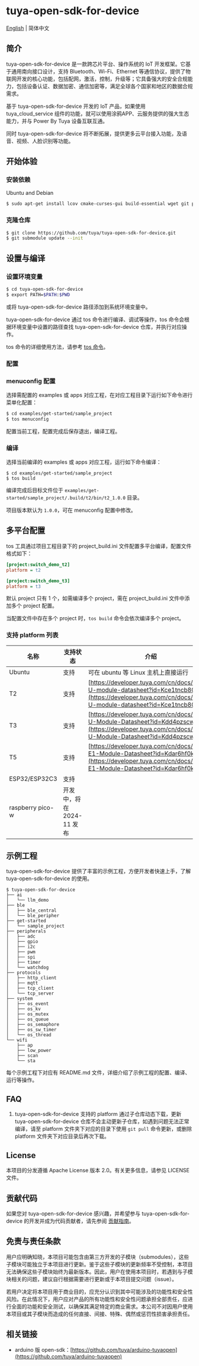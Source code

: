# tuya-open-sdk-for-device
[English](https://github.com/tuya/tuya-open-sdk-for-device/blob/master/README.md) | 简体中文

## 简介
tuya-open-sdk-for-device 是一款跨芯片平台、操作系统的 IoT 开发框架。它基于通用南向接口设计，支持 Bluetooth、Wi-Fi、Ethernet 等通信协议，提供了物联网开发的核心功能，包括配网，激活，控制，升级等；它具备强大的安全合规能力，包括设备认证、数据加密、通信加密等，满足全球各个国家和地区的数据合规需求。

基于 tuya-open-sdk-for-device 开发的 IoT 产品，如果使用 tuya_cloud_service 组件的功能，就可以使用涂鸦APP、云服务提供的强大生态能力，并与 Power By Tuya 设备互联互通。

同时 tuya-open-sdk-for-device 将不断拓展，提供更多云平台接入功能，及语音、视频、人脸识别等功能。

## 开始体验

### 安装依赖
Ubuntu and Debian

```sh
$ sudo apt-get install lcov cmake-curses-gui build-essential wget git python3 python3-pip python3-venv libc6-i386 libsystemd-dev
```

### 克隆仓库

```sh
$ git clone https://github.com/tuya/tuya-open-sdk-for-device.git
$ git submodule update --init
```

## 设置与编译

### 设置环境变量
```sh
$ cd tuya-open-sdk-for-device
$ export PATH=$PATH:$PWD
```
或将 tuya-open-sdk-for-device 路径添加到系统环境变量中。

tuya-open-sdk-for-device 通过 tos 命令进行编译、调试等操作，tos 命令会根据环境变量中设置的路径查找 tuya-open-sdk-for-device 仓库，并执行对应操作。

tos 命令的详细使用方法，请参考 [tos 命令](./docs/zh/tos_guide.md)。

### 配置
### menuconfig 配置 
选择需配置的 examples 或 apps 对应工程，在对应工程目录下运行如下命令进行菜单化配置：
```sh
$ cd examples/get-started/sample_project
$ tos menuconfig
```
配置当前工程，配置完成后保存退出，编译工程。

### 编译
选择当前编译的 examples 或 apps 对应工程，运行如下命令编译：
```shell
$ cd examples/get-started/sample_project
$ tos build
```
编译完成后目标文件位于 `examples/get-started/sample_project/.build/t2/bin/t2_1.0.0` 目录。

项目版本默认为 `1.0.0`，可在 menuconfig 配置中修改。

## 多平台配置
tos 工具通过项目工程目录下的 project_build.ini 文件配置多平台编译，配置文件格式如下：
```ini
[project:switch_demo_t2]
platform = t2

[project:switch_demo_t3]
platform = t3
```

默认 project 只有 1 个，如需编译多个 project，需在 project_build.ini 文件中添加多个 project 配置。

当配置文件中存在多个 project 时，`tos build` 命令会依次编译多个 project。

### 支持 platform 列表
| 名称 | 支持状态 | 介绍 | 调试日志串口 |
| ---- | ---- | ---- | ---- |
| Ubuntu | 支持 | 可在 ubuntu 等 Linux 主机上直接运行 | |
| T2 |  支持 | [https://developer.tuya.com/cn/docs/iot/T2-U-module-datasheet?id=Kce1tncb80ldq](https://developer.tuya.com/cn/docs/iot/T2-U-module-datasheet?id=Kce1tncb80ldq) | Uart2/115200 |
| T3 |  支持 | [https://developer.tuya.com/cn/docs/iot/T3-U-Module-Datasheet?id=Kdd4pzscwf0il](https://developer.tuya.com/cn/docs/iot/T3-U-Module-Datasheet?id=Kdd4pzscwf0il) | Uart1/468000 |
| T5 |  支持 | [https://developer.tuya.com/cn/docs/iot/T5-E1-Module-Datasheet?id=Kdar6hf0kzmfi](https://developer.tuya.com/cn/docs/iot/T5-E1-Module-Datasheet?id=Kdar6hf0kzmfi) | Uart1/468000 |
| ESP32/ESP32C3 | 支持 | | Uart0/115200 |
| raspberry pico-w | 开发中，将在 2024-11 发布 | | |


## 示例工程
tuya-open-sdk-for-device 提供了丰富的示例工程，方便开发者快速上手，了解 tuya-open-sdk-for-device 的使用。

```shell
$ tuya-open-sdk-for-device
├── ai
│   └── llm_demo
├── ble
│   ├── ble_central
│   └── ble_peripher
├── get-started
│   └── sample_project
├── peripherals
│   ├── adc
│   ├── gpio
│   ├── i2c
│   ├── pwm
│   ├── spi
│   ├── timer
│   └── watchdog
├── protocols
│   ├── http_client
│   ├── mqtt
│   ├── tcp_client
│   └── tcp_server
├── system
│   ├── os_event
│   ├── os_kv
│   ├── os_mutex
│   ├── os_queue
│   ├── os_semaphore
│   ├── os_sw_timer
│   └── os_thread
└── wifi
    ├── ap
    ├── low_power
    ├── scan
    └── sta
```

每个示例工程下对应有 README.md 文件，详细介绍了示例工程的配置、编译、运行等操作。

## FAQ
1. tuya-open-sdk-for-device 支持的 platform 通过子仓库动态下载，更新 tuya-open-sdk-for-device 仓库不会主动更新子仓库，如遇到问题无法正常编译，请至 platform 文件夹下对应的目录下使用 `git pull` 命令更新，或删除 platform 文件夹下对应目录后再次下载。


## License
本项目的分发遵循 Apache License 版本 2.0。有关更多信息，请参见 LICENSE 文件。

## 贡献代码
如果您对 tuya-open-sdk-for-device 感兴趣，并希望参与 tuya-open-sdk-for-device 的开发并成为代码贡献者，请先参阅 [贡献指南](./docs/zh/contribute_guide.md)。

## 免责与责任条款

用户应明确知晓，本项目可能包含由第三方开发的子模块（submodules），这些子模块可能独立于本项目进行更新。鉴于这些子模块的更新频率不受控制，本项目无法确保这些子模块始终为最新版本。因此，用户在使用本项目时，若遇到与子模块相关的问题，建议自行根据需要进行更新或于本项目提交问题（issue）。

若用户决定将本项目用于商业目的，应充分认识到其中可能涉及的功能性和安全性风险。在此情况下，用户应对产品的所有功能性和安全性问题承担全部责任，应进行全面的功能和安全测试，以确保其满足特定的商业需求。本公司不对因用户使用本项目或其子模块而造成的任何直接、间接、特殊、偶然或惩罚性损害承担责任。

## 相关链接
- arduino 版 open-sdk：[https://github.com/tuya/arduino-tuyaopen](https://github.com/tuya/arduino-tuyaopen)